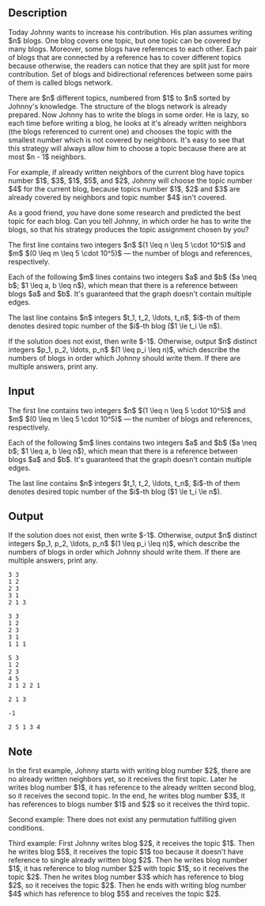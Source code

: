 ## Description

<div><p>Today Johnny wants to increase his contribution. His plan assumes writing $n$ blogs. One blog covers one topic, but one topic can be covered by many blogs. Moreover, some blogs have references to each other. Each pair of blogs that are connected by a reference has to cover different topics because otherwise, the readers can notice that they are split just for more contribution. Set of blogs and bidirectional references between some pairs of them is called blogs network.</p><p>There are $n$ different topics, numbered from $1$ to $n$ sorted by Johnny's knowledge. The structure of the blogs network is already prepared. Now Johnny has to write the blogs in some order. He is lazy, so each time before writing a blog, he looks at it's already written neighbors (the blogs referenced to current one) and chooses the topic with the smallest number which is not covered by neighbors. It's easy to see that this strategy will always allow him to choose a topic because there are at most $n - 1$ neighbors.</p><p>For example, if already written neighbors of the current blog have topics number $1$, $3$, $1$, $5$, and $2$, Johnny will choose the topic number $4$ for the current blog, because topics number $1$, $2$ and $3$ are already covered by neighbors and topic number $4$ isn't covered.</p><p>As a good friend, you have done some research and predicted the best topic for each blog. Can you tell Johnny, in which order he has to write the blogs, so that his strategy produces the topic assignment chosen by you?</p></div><div class="input-specification"><p>The first line contains two integers $n$ $(1 \leq n \leq 5 \cdot 10^5)$ and $m$ $(0 \leq m \leq 5 \cdot 10^5)$&nbsp;— the number of blogs and references, respectively.</p><p>Each of the following $m$ lines contains two integers $a$ and $b$ ($a \neq b$; $1 \leq a, b \leq n$), which mean that there is a reference between blogs $a$ and $b$. It's guaranteed that the graph doesn't contain multiple edges.</p><p>The last line contains $n$ integers $t_1, t_2, \ldots, t_n$, $i$-th of them denotes desired topic number of the $i$-th blog ($1 \le t_i \le n$).</p></div><div class="output-specification"><p>If the solution does not exist, then write $-1$. Otherwise, output $n$ distinct integers $p_1, p_2, \ldots, p_n$ $(1 \leq p_i \leq n)$, which describe the numbers of blogs in order which Johnny should write them. If there are multiple answers, print any.</p></div>

## Input

<p>The first line contains two integers $n$ $(1 \leq n \leq 5 \cdot 10^5)$ and $m$ $(0 \leq m \leq 5 \cdot 10^5)$&nbsp;— the number of blogs and references, respectively.</p><p>Each of the following $m$ lines contains two integers $a$ and $b$ ($a \neq b$; $1 \leq a, b \leq n$), which mean that there is a reference between blogs $a$ and $b$. It's guaranteed that the graph doesn't contain multiple edges.</p><p>The last line contains $n$ integers $t_1, t_2, \ldots, t_n$, $i$-th of them denotes desired topic number of the $i$-th blog ($1 \le t_i \le n$).</p>

## Output

<p>If the solution does not exist, then write $-1$. Otherwise, output $n$ distinct integers $p_1, p_2, \ldots, p_n$ $(1 \leq p_i \leq n)$, which describe the numbers of blogs in order which Johnny should write them. If there are multiple answers, print any.</p>





```input1
3 3
1 2
2 3
3 1
2 1 3
```




```input2
3 3
1 2
2 3
3 1
1 1 1
```




```input3
5 3
1 2
2 3
4 5
2 1 2 2 1
```




```output1
2 1 3
```




```output2
-1
```




```output3
2 5 1 3 4
```



## Note

<p>In the first example, Johnny starts with writing blog number $2$, there are no already written neighbors yet, so it receives the first topic. Later he writes blog number $1$, it has reference to the already written second blog, so it receives the second topic. In the end, he writes blog number $3$, it has references to blogs number $1$ and $2$ so it receives the third topic.</p><p>Second example: There does not exist any permutation fulfilling given conditions.</p><p>Third example: First Johnny writes blog $2$, it receives the topic $1$. Then he writes blog $5$, it receives the topic $1$ too because it doesn't have reference to single already written blog $2$. Then he writes blog number $1$, it has reference to blog number $2$ with topic $1$, so it receives the topic $2$. Then he writes blog number $3$ which has reference to blog $2$, so it receives the topic $2$. Then he ends with writing blog number $4$ which has reference to blog $5$ and receives the topic $2$.</p>
